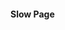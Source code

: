 <script context="module">
    const sleep = time => new Promise(resolve => setTimeout(resolve, time))

    // simulate a slow loading page
    export const load = () => sleep(500)
</script>

#### Slow Page
